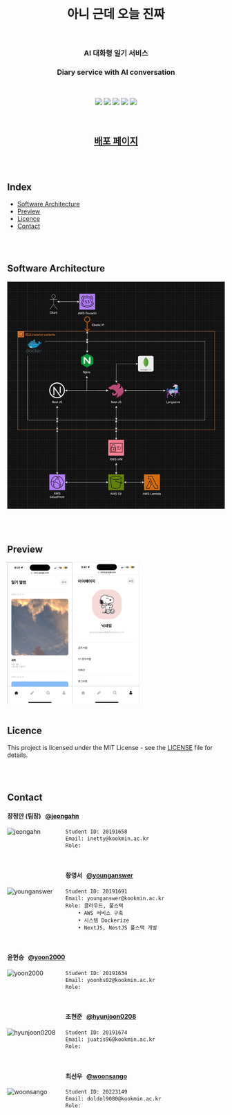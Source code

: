 <h1 align="center">
	아니 근데 오늘 진짜
</h1>

</br>

<h3 align="center">
	AI 대화형 일기 서비스
</h3>

<h3 align="center">
	Diary service with AI conversation
</h3>

</br>
</br>

<div align="center">
	<img src="https://img.shields.io/badge/-Nginx-009639?style=flat-square&logo=Nginx&logoColor=white">
	<img src="https://img.shields.io/badge/-NextJS-000000?style=flat-square&logo=nextdotjs&logoColor=white">
	<img src="https://img.shields.io/badge/-NestJS-E0234E?style=flat-square&logo=NestJS&logoColor=white">
	<img src="https://img.shields.io/badge/-MongoDB-47A248?style=flat-square&logo=MongoDB&logoColor=white">
	<img src="https://img.shields.io/badge/-Flask-000000?style=flat-square&logo=Flask&logoColor=white">
</div>

</br>
</br>

<h2 align="center">
	<a href="https://you-know-what.com">배포 페이지</a>
</h2>

</br>
</br>

## Index

-   [Software Architecture](#software-architecture)
-   [Preview](#preview)
-   [Licence](#licence)
-   [Contact](#contact)

</br>
</br>

## Software Architecture

![Software Architecture](./assets/Software%20Architecture.png)

</br>
</br>

## Preview

<img src="/assets/diary-preview-image.png" width="30%" height="30%" alt="Diary preview image">
<img src="/assets/mypage-preview-image.png" width="30%" height="30%" alt="Mypage preview image">

</br>
</br>

## Licence

This project is licensed under the MIT License - see the [LICENSE](./LICENSE) file for details.

</br>
</br>

## Contact

#### 장정안 (팀장) &nbsp;&nbsp;[@jeongahn](https://github.com/jeongahn)

<img align="left" src="" width="135" height="135" alt="jeongahn">

```
Student ID: 20191658
Email: inetty@kookmin.ac.kr
Role:
```

<br/>

#### 황영서 &nbsp;&nbsp;[@younganswer](https://github.com/younganswer)

<img align="left" src="" width="135" height="135" alt="younganswer">

```
Student ID: 20191691
Email: younganswer@kookmin.ac.kr
Role: 클라우드, 풀스택
	• AWS 서비스 구축
	• 시스템 Dockerize
	• NextJS, NestJS 풀스택 개발
```

<br/>

#### 윤현승 &nbsp;&nbsp;[@yoon2000](https://github.com/yoon2000)

<img align="left" src="" width="135" height="135" alt="yoon2000">

```
Student ID: 20191634
Email: yoonhs02@kookmin.ac.kr
Role:
```

<br/>

#### 조현준 &nbsp;&nbsp;[@hyunjoon0208](https://github.com/hyunjoon0208)

<img align="left" src="" width="135" height="135" alt="hyunjoon0208">

```
Student ID: 20191674
Email: juatis96@kookmin.ac.kr
Role:
```

<br/>

#### 최선우 &nbsp;&nbsp;[@woonsango](https://github.com/woonsango)

<img align="left" src="" width="135" height="135" alt="woonsango">

```
Student ID: 20223149
Email: doldol9080@kookmin.ac.kr
Role:
```
